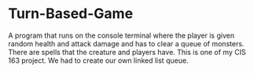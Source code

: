 # Turn-Based-Game
A program that runs on the console terminal where the player is given random health and attack damage and has to clear a queue of monsters. There are spells that the creature and players have. This is one of my CIS 163 project. We had to create our own linked list queue.
